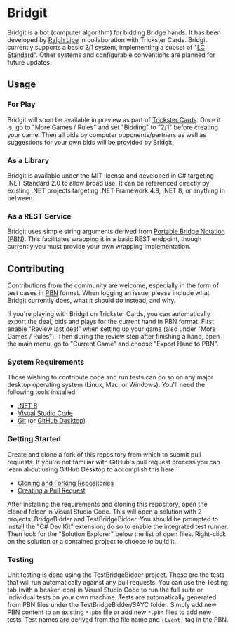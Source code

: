 # Bridgit

Bridgit is a bot (computer algorithm) for bidding Bridge hands. It has been developed by [Ralph Lipe](https://github.com/RalphLipe) in collaboration with Trickster Cards. Bridgit currently supports a basic 2/1 system, implementing a subset of "[LC Standard](https://www.larryco.com/bridge-articles/lc-standard-overview)". Other systems and configurable conventions are planned for future updates.

## Usage

### For Play

Bridgit will soon be available in preview as part of [Trickster Cards](https://www.trickstercards.com/). Once it is, go to "More Games / Rules" and set "Bidding" to "2/1" before creating your game. Then all bids by computer opponents/partners as well as suggestions for your own bids will be provided by Bridgit.

### As a Library

Bridgit is available under the MIT license and developed in C# targeting .NET Standard 2.0 to allow broad use. It can be referenced directly by existing .NET projects targeting .NET Framework 4.8, .NET 8, or anything in between.

### As a REST Service

Bridgit uses simple string arguments derived from [Portable Bridge Notation (PBN)](https://tistis.nl/pbn/). This facilitates wrapping it in a basic REST endpoint, though currently you must provide your own wrapping implementation.

## Contributing

Contributions from the community are welcome, especially in the form of test cases in [PBN](https://tistis.nl/pbn/) format. When logging an issue, please include what Bridgit currently does, what it should do instead, and why.

If you're playing with Bridgit on Trickster Cards, you can automatically export the deal, bids and plays for the current hand in PBN format. First enable "Review last deal" when setting up your game (also under "More Games / Rules"). Then during the review step after finishing a hand, open the main menu, go to "Current Game" and choose "Export Hand to PBN".

### System Requirements

Those wishing to contribute code and run tests can do so on any major desktop operating system (Linux, Mac, or Windows). You'll need the following tools installed:

* [.NET 8](https://dotnet.microsoft.com/download)
* [Visual Studio Code](https://code.visualstudio.com/)
* [Git](https://git-scm.com/) (or [GitHub Desktop](https://desktop.github.com/))

### Getting Started

Create and clone a fork of this repository from which to submit pull requests. If you're not familiar with GitHub's pull request process you can learn about using GitHub Desktop to accomplish this here:

- [Cloning and Forking Repositories](https://docs.github.com/en/desktop/contributing-and-collaborating-using-github-desktop/adding-and-cloning-repositories/cloning-and-forking-repositories-from-github-desktop)
- [Creating a Pull Request](https://docs.github.com/en/desktop/contributing-and-collaborating-using-github-desktop/working-with-your-remote-repository-on-github-or-github-enterprise/creating-an-issue-or-pull-request#creating-a-pull-request)

After installing the requirements and cloning this repository, open the cloned folder in Visual Studio Code. This will open a solution with 2 projects: BridgeBidder and TestBridgeBidder. You should be prompted to install the "C# Dev Kit" extension; do so to enable the integrated test runner. Then look for the "Solution Explorer" below the list of open files. Right-click on the solution or a contained project to choose to build it.

### Testing

Unit testing is done using the TestBridgeBidder project. These are the tests that will run automatically against any pull requests. You can use the Testing tab (with a beaker icon) in Visual Studio Code to run the full suite or individual tests on your own machine. Tests are automatically generated from PBN files under the TestBridgeBidder/SAYC folder. Simply add new PBN content to an existing `*.pbn` file or add new `*.pbn` files to add new tests. Test names are derived from the file name and `[Event]` tag in the PBN.
